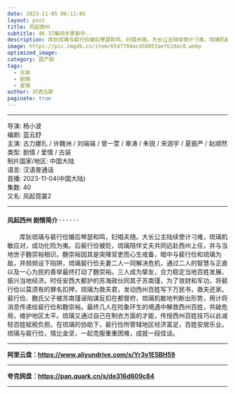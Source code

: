 ```yaml
---
date: 2023-11-05 06:11:05
layout: post
title: 风起西州
subtitle: 4K.37集同步更新中..
description: 库狄琉璃与裴行俭婚后琴瑟和鸣，妇唱夫随。大长公主陆续使计刁难，琉璃机敏应对，成功化险为夷。后裴行俭被贬，琉璃陪伴丈夫共同远赴西州上任，并与当地世子麴崇裕相识...
image: https://pic.imgdb.cn/item/6547784ac458853aef610ac8.webp
optimized_image: 
category: 国产剧
tags:
  - 古装
  - 剧情
  - 爱情
author: 对酒当歌
paginate: true
---
```


---

导演: 杨小波  
编剧: 蓝云舒  
主演: 古力娜扎 / 许魏洲 / 刘端端 / 曾一萱 / 章涛 / 朱锐 / 宋涵宇 / 夏振严 / 赵顺然  
类型: 剧情 / 爱情 / 古装  
制片国家/地区: 中国大陆  
语言: 汉语普通话  
首播: 2023-11-04(中国大陆)  
集数: 40  
又名: 风起霓裳2  

---

#### 风起西州 剧情简介 · · · · · ·

　　库狄琉璃与裴行俭婚后琴瑟和鸣，妇唱夫随。大长公主陆续使计刁难，琉璃机敏应对，成功化险为夷。后裴行俭被贬，琉璃陪伴丈夫共同远赴西州上任，并与当地世子麴崇裕相识。麴崇裕因其是突降官吏而心生戒备，暗中与裴行俭和琉璃为敌，并频频设下陷阱，琉璃裴行俭夫妻二人一同解决危机，通过二人的智慧与正直以及一心为民的善举最终打动了麴崇裕。三人成为挚友，合力稳定当地百姓发展、振兴当地经济。时任安西大都护的苏海政伙同其子苏南瑾，为了敛财和军功，将裴行俭以莫须有的罪名扣押，琉璃为救夫君，发动西州百姓写下万民书，救夫还家。裴行俭、麴氏父子被苏南瑾诬陷谋反扣在都督府，琉璃机敏地判断出形势，用计将消息传递给裴行俭和麴崇裕。最终几人在险象环生的境遇中解救西州百姓，共破危局，维护地区太平。琉璃又通过自己在制衣方面的才能，传授西州百姓技巧以此减轻百姓赋税负担。在琉璃的协助下，裴行俭所管辖地区经济富足，百姓安居乐业。琉璃与裴行俭，情比金坚，一起克服重重困难，成就一段佳话。

---

**阿里云盘：<https://www.aliyundrive.com/s/Yr3v1ESBH59>**

---

**夸克网盘：<https://pan.quark.cn/s/de316d609c84>**

---
